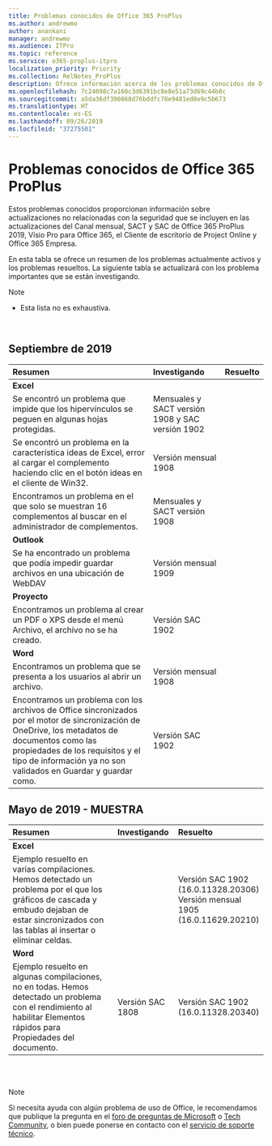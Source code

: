 ```yaml
---
title: Problemas conocidos de Office 365 ProPlus
ms.author: andrewmo
author: anankani
manager: andrewmo
ms.audience: ITPro
ms.topic: reference
ms.service: o365-proplus-itpro
localization_priority: Priority
ms.collection: RelNotes_ProPlus
description: Ofrece información acerca de los problemas conocidos de Office 365 ProPlus
ms.openlocfilehash: 7c24098c7a160c3d6391bc8e8e51a73d69c44b0c
ms.sourcegitcommit: a5da36df390868d76bddfc78e9481ed8e9c5b673
ms.translationtype: HT
ms.contentlocale: es-ES
ms.lasthandoff: 09/26/2019
ms.locfileid: "37275501"
---
```

# <a name="office-365-proplus-known-issues"></a>Problemas conocidos de Office 365 ProPlus

Estos problemas conocidos proporcionan información sobre actualizaciones no relacionadas con la seguridad que se incluyen en las actualizaciones del Canal mensual, SACT y SAC de Office 365 ProPlus 2019, Visio Pro para Office 365, el Cliente de escritorio de Project Online y Office 365 Empresa.

En esta tabla se ofrece un resumen de los problemas actualmente activos y los problemas resueltos.  La siguiente tabla se actualizará con los problema importantes que se están investigando.

 > [!NOTE]
 >- Esta lista no es exhaustiva.

<br>

## <a name="september-2019"></a>Septiembre de 2019

|Resumen|Investigando|Resuelto|
|:-------------------------------------------------------------------------------------|:-----|:-----|
|**Excel**
Se encontró un problema que impide que los hipervínculos se peguen en algunas hojas protegidas.|Mensuales y SACT versión 1908 y SAC versión 1902||
Se encontró un problema en la característica ideas de Excel, error al cargar el complemento haciendo clic en el botón ideas en el cliente de Win32.|Versión mensual 1908||
Encontramos un problema en el que solo se muestran 16 complementos al buscar en el administrador de complementos.|Mensuales y SACT versión 1908 ||
|**Outlook**
Se ha encontrado un problema que podía impedir guardar archivos en una ubicación de WebDAV|Versión mensual 1909||
|**Proyecto**
Encontramos un problema al crear un PDF o XPS desde el menú Archivo, el archivo no se ha creado. |Versión SAC 1902||
|**Word**
Encontramos un problema que se presenta a los usuarios al abrir un archivo.|Versión mensual 1908||
Encontramos un problema con los archivos de Office sincronizados por el motor de sincronización de OneDrive, los metadatos de documentos como las propiedades de los requisitos y el tipo de información ya no son validados en Guardar y guardar como.|Versión SAC 1902||

## <a name="may-2019---sample"></a>Mayo de 2019 - MUESTRA

|Resumen|Investigando|Resuelto|
|:-------------------------------------------------------------------------------------|:-----|:-----|
|**Excel**
Ejemplo resuelto en varias compilaciones. Hemos detectado un problema por el que los gráficos de cascada y embudo dejaban de estar sincronizados con las tablas al insertar o eliminar celdas.||Versión SAC 1902 <br> (16.0.11328.20306) <br> Versión mensual 1905 <br> (16.0.11629.20210)|
|**Word**
Ejemplo resuelto en algunas compilaciones, no en todas. Hemos detectado un problema con el rendimiento al habilitar Elementos rápidos para Propiedades del documento.|Versión SAC 1808|Versión SAC 1902 <br> (16.0.11328.20340)|

<br>
<br>

> [!NOTE]
> Si necesita ayuda con algún problema de uso de Office, le recomendamos que publique la pregunta en el [foro de preguntas de Microsoft](https://answers.microsoft.com/) o [Tech Community](https://techcommunity.microsoft.com/), o bien puede ponerse en contacto con el [servicio de soporte técnico](https://support.microsoft.com/contactus).
